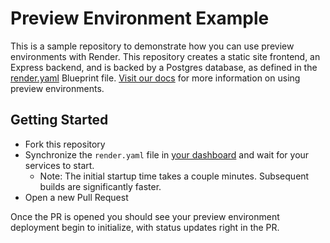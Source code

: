 # Preview Environment Example

This is a sample repository to demonstrate how you can use preview environments with Render. This repository creates a static site frontend, an Express backend, and is backed by a Postgres database, as defined in the [render.yaml](render.yaml) Blueprint file. [Visit our docs](https://render.com/docs/preview-environments) for more information on using preview environments. 

## Getting Started

- Fork this repository
- Synchronize the `render.yaml` file in [your dashboard](https://dashboard.render.com/iacs) and wait for your services to start.
   - Note: The initial startup time takes a couple minutes. Subsequent builds are significantly faster.
- Open a new Pull Request

Once the PR is opened you should see your preview environment deployment begin to initialize, with status updates right in the PR.
